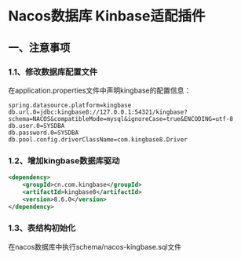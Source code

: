 # Nacos数据库 Kinbase适配插件

## 一、注意事项

### 1.1、修改数据库配置文件

在application.properties文件中声明kingbase的配置信息：

```properties
spring.datasource.platform=kingbase
db.url.0=jdbc:kingbase8://127.0.0.1:54321/kingbase?schema=NACOS&compatibleMode=mysql&ignoreCase=true&ENCODING=utf-8
db.user.0=SYSDBA
db.password.0=SYSDBA
db.pool.config.driverClassName=com.kingbase8.Driver
```

### 1.2、增加kingbase数据库驱动


```xml
<dependency>
    <groupId>cn.com.kingbase</groupId>
    <artifactId>kingbase8</artifactId>
    <version>8.6.0</version>
</dependency>
```

### 1.3、表结构初始化

在nacos数据库中执行schema/nacos-kingbase.sql文件
````